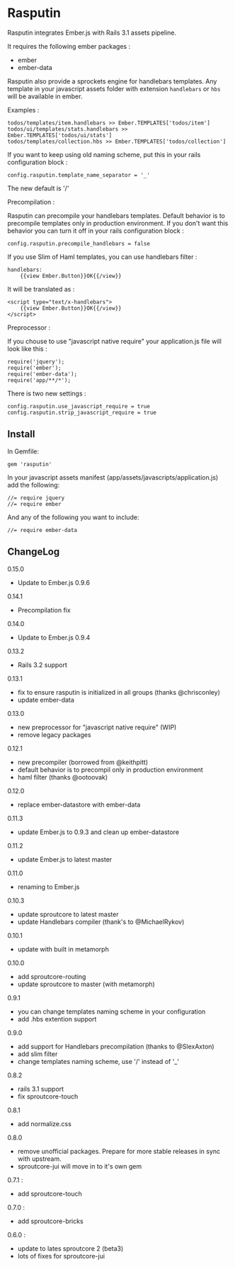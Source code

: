 Rasputin
========

Rasputin integrates Ember.js with Rails 3.1 assets pipeline.

It requires the following ember packages :

* ember
* ember-data

Rasputin also provide a sprockets engine for handlebars templates. Any template in your
javascript assets folder with extension `handlebars` or `hbs` will be available in ember.

Examples :

    todos/templates/item.handlebars >> Ember.TEMPLATES['todos/item']
    todos/ui/templates/stats.handlebars >> Ember.TEMPLATES['todos/ui/stats']
    todos/templates/collection.hbs >> Ember.TEMPLATES['todos/collection']

If you want to keep using old naming scheme, put this in your rails configuration block :

    config.rasputin.template_name_separator = '_'

The new default is '/'

Precompilation :

Rasputin can precompile your handlebars templates. Default behavior is to precompile templates only in production environment.
If you don't want this behavior you can turn it off in your rails configuration block :

    config.rasputin.precompile_handlebars = false

If you use Slim of Haml templates, you can use handlebars filter :

    handlebars:
        {{view Ember.Button}}OK{{/view}}

It will be translated as :

    <script type="text/x-handlebars">
        {{view Ember.Button}}OK{{/view}}
    </script>

Preprocessor :

If you chouse to use "javascript native require" your application.js file will look like this :

    require('jquery');
    require('ember');
    require('ember-data');
    require('app/**/*');

There is two new settings :

    config.rasputin.use_javascript_require = true
    config.rasputin.strip_javascript_require = true

Install
-------

In Gemfile:

    gem 'rasputin'

In your javascript assets manifest (app/assets/javascripts/application.js) add the following:

    //= require jquery
    //= require ember

And any of the following you want to include:

    //= require ember-data

ChangeLog
----------

0.15.0

* Update to Ember.js 0.9.6

0.14.1

* Precompilation fix

0.14.0

* Update to Ember.js 0.9.4

0.13.2

* Rails 3.2 support

0.13.1

* fix to ensure rasputin is initialized in all groups (thanks @chrisconley)
* update ember-data

0.13.0

* new preprocessor for "javascript native require" (WIP)
* remove legacy packages

0.12.1

* new precompiler (borrowed from @keithpitt)
* default behavior is to precompil only in production environment
* haml filter (thanks @ootoovak)

0.12.0

* replace ember-datastore with ember-data

0.11.3

* update Ember.js to 0.9.3 and clean up ember-datastore

0.11.2

* update Ember.js to latest master

0.11.0

* renaming to Ember.js

0.10.3

* update sproutcore to latest master
* update Handlebars compiler (thank's to @MichaelRykov)

0.10.1

* update with built in metamorph

0.10.0

* add sproutcore-routing
* update sproutcore to master (with metamorph)

0.9.1

* you can change templates naming scheme in your configuration
* add .hbs extention support

0.9.0

* add support for Handlebars precompilation (thanks to @SlexAxton)
* add slim filter
* change templates naming scheme, use '/' instead of '_'

0.8.2

* rails 3.1 support
* fix sproutcore-touch

0.8.1

* add normalize.css

0.8.0

* remove unofficial packages. Prepare for more stable releases in sync with upstream.
* sproutcore-jui will move in to it's own gem

0.7.1 :

* add sproutcore-touch

0.7.0 :

* add sproutcore-bricks

0.6.0 :

* update to lates sproutcore 2 (beta3)
* lots of fixes for sproutcore-jui
